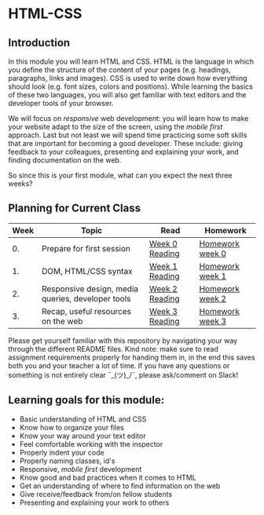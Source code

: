 # HTML-CSS

## Introduction

In this module you will learn HTML and CSS. HTML is the language in which you define the structure of the content of your pages (e.g. headings, paragraphs, links and images). CSS is used to write down how everything should look (e.g. font sizes, colors and positions). While learning the basics of these two languages, you will also get familiar with text editors and the developer tools of your browser.

We will focus on _responsive_ web development: you will learn how to make your website adapt to the size of the screen, using the _mobile first_ approach. Last but not least we will spend time practicing some soft skills that are important for becoming a good developer. These include: giving feedback to your colleagues, presenting and explaining your work, and finding documentation on the web.


So since this is your first module, what can you expect the next three weeks?

## Planning for Current Class
| Week | Topic | Read | Homework |
| ---- | ----- | ---- |----------|
|0.|Prepare for first session|[Week 0 Reading](https://github.com/HackYourFuture/HTML-CSS/tree/master/Week0)|[Homework week 0](https://github.com/HackYourFuture/HTML-CSS/tree/master/Week0)|
| 1. | DOM, HTML/CSS syntax | [Week 1 Reading](https://github.com/HackYourFuture/HTML-CSS/tree/master/Week1) |  [Homework week 1](https://github.com/HackYourFuture/HTML-CSS/tree/master/Week1) |
| 2. | Responsive design, media queries, developer tools | [Week 2 Reading](https://github.com/HackYourFuture/HTML-CSS/tree/master/Week2) | [Homework week 2](https://github.com/HackYourFuture/HTML-CSS/tree/master/Week2) |
| 3. | Recap, useful resources on the web| [Week 3 Reading](https://github.com/HackYourFuture/HTML-CSS/tree/master/Week3) | [Homework week 3](https://github.com/HackYourFuture/HTML-CSS/tree/master/Week3) |

Please get yourself familiar with this repository by navigating your way through the different README files. Kind note: make sure to read assignment requirements properly for handing them in, in the end this saves both you and your teacher a lot of time. If you have any questions or something is not entirely clear ¯\_(ツ)_/¯, please ask/comment on Slack!

## Learning goals for this module:
* Basic understanding of HTML and CSS
* Know how to organize your files
* Know your way around your text editor 
* Feel comfortable working with the inspector
* Properly indent your code
* Properly naming classes, id's 
* Responsive, _mobile first_ development
* Know good and bad practices when it comes to HTML
* Get an understanding of where to find information on the web
* Give receive/feedback from/on fellow students
* Presenting and explaining your work to others




